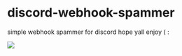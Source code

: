 # discord-webhook-spammer
simple webhook spammer for discord hope yall enjoy ( : 

<img src="https://imgur.com/yga9N0y.gif">
